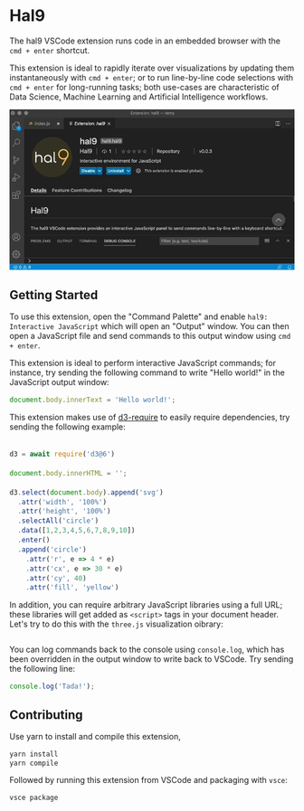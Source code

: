 # Hal9

The hal9 VSCode extension runs code in an embedded browser with the `cmd + enter` shortcut.

This extension is ideal to rapidly iterate over visualizations by updating them instantaneously with `cmd + enter`; or to run line-by-line code selections with `cmd + enter` for long-running tasks; both use-cases are characteristic of Data Science, Machine Learning and Artificial Intelligence workflows.

![Hal9 VSCode Preview](hal9-vscode.gif)

## Getting Started

To use this extension, open the "Command Palette" and enable `hal9: Interactive JavaScript` which will open an "Output" window. You can then open a JavaScript file and send commands to this output window using `cmd + enter`.

This extension is ideal to perform interactive JavaScript commands; for instance, try sending the following command to write "Hello world!" in the JavaScript output window:

```js
document.body.innerText = 'Hello world!';
```

This extension makes use of [d3-require](https://github.com/d3/d3-require) to easily require dependencies, try sending the following example:

```js

d3 = await require('d3@6')

document.body.innerHTML = '';

d3.select(document.body).append('svg')
  .attr('width', '100%')
  .attr('height', '100%')
  .selectAll('circle')
  .data([1,2,3,4,5,6,7,8,9,10])
  .enter()
  .append('circle')
    .attr('r', e => 4 * e)
    .attr('cx', e => 30 * e)
    .attr('cy', 40)
    .attr('fill', 'yellow')
```

In addition, you can require arbitrary JavaScript libraries using a full URL; these libraries will get added as `<script>` tags in your document header. Let's try to do this with the `three.js` visualization oibrary:

```js
```

You can log commands back to the console using `console.log`, which has been overridden in the output window to write back to VSCode. Try sending the following line:

```js
console.log('Tada!');
```

## Contributing

Use yarn to install and compile this extension,

```
yarn install
yarn compile
```

Followed by running this extension from VSCode and packaging with `vsce`:

```
vsce package
```

